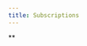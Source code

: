 ```yaml
---
title: Subscriptions
---
```


<Intro>

**

</Intro>
<IframeNats href='http://localhost:8222/subsz'/>